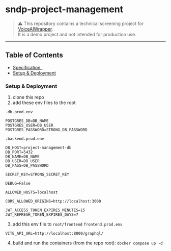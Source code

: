 # sndp-project-management

> ⚠️ This repository contains a technical screening project for [VoiceAIWrapper](https://voiceaiwrapper.com).  
> It is a demo project and not intended for production use.

---

## Table of Contents

- [Specification](./SPEC.md)_
- [Setup & Deployment](#setup--deployment)
<!-- - [License](#license) -->

### Setup & Deployment
1. clone this repo
2. add these env files to the root

`.db.prod.env`
```
POSTGRES_DB=DB_NAME
POSTGRES_USER=DB_USER
POSTGRES_PASSWORD=STRONG_DB_PASSWORD
```

`.backend.prod.env`
```
DB_HOST=project-management-db
DB_PORT=5432
DB_NAME=DB_NAME
DB_USER=DB_USER
DB_PASS=DB_PASSWORD

SECRET_KEY=STRONG_SECRET_KEY

DEBUG=False

ALLOWED_HOSTS=localhost

CORS_ALLOWED_ORIGINS=http://localhost:3000

JWT_ACCESS_TOKEN_EXPIRES_MINUTES=15
JWT_REFRESH_TOKEN_EXPIRES_DAYS=7
```

3. add this env file to `root/frontend`
`frontend.prod.env`
```
VITE_API_URL=http://localhost:8000/graphql/
```

4. build and run the containers (from the repo root): `docker compose up -d`
